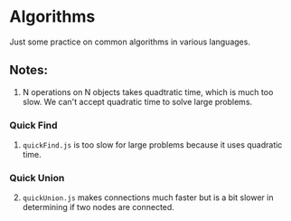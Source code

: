 # Algorithms

Just some practice on common algorithms in various languages.

## Notes:

1. N operations on N objects takes quadtratic time, which is much too slow. We can't accept quadratic time to solve large problems.

### Quick Find

1. `quickFind.js` is too slow for large problems because it uses quadratic time.

### Quick Union

2. `quickUnion.js` makes connections much faster but is a bit slower in determining if two nodes are connected.
